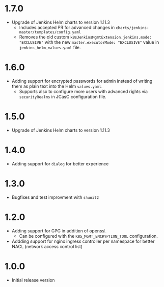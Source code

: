 # 1.7.0 #
- Upgrade of Jenkins Helm charts to version 1.11.3
  - Includes accepted PR for advanced changes in `charts/jenkins-master/templates/config.yaml`
  - Removes the old custom `k8sJenkinsMgmtExtension.jenkins.mode: "EXCLUSIVE"` with the new `master.executorMode: "EXCLUSIVE"` value in `jenkins_helm_values.yaml` file.

# 1.6.0 #
- Adding support for encrypted passwords for admin instead of writing them as plain text into the Helm `values.yaml`.
  - Supports also to configure more users with advanced rights via `securityRealms` in JCasC configuration file.

# 1.5.0 #
- Upgrade of Jenkins Helm charts to version 1.11.3

# 1.4.0 #
- Adding support for `dialog` for better experience

# 1.3.0 #
- Bugfixes and test improvment with `shunit2`

# 1.2.0 #
- Adding support for GPG in addition of openssl.
  - Can be configured with the `K8S_MGMT_ENCRYPTION_TOOL` configuration.
- Addding support for nginx ingress controller per namespace for better NACL (network access control list)


# 1.0.0 #

- Initial release version